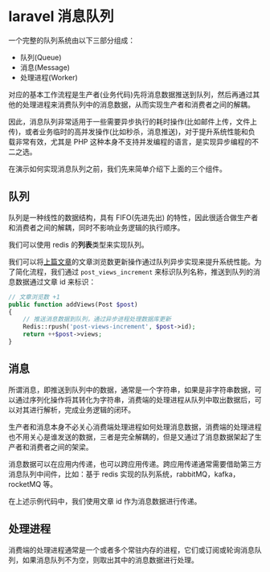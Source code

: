 # laravel 消息队列

一个完整的队列系统由以下三部分组成：

+ 队列(Queue)
+ 消息(Message)
+ 处理进程(Worker)

对应的基本工作流程是生产者(业务代码)先将消息数据推送到队列，然后再通过其他的处理进程来消费队列中的消息数据，从而实现生产者和消费者之间的解耦。

因此，消息队列非常适用于一些需要异步执行的耗时操作(比如邮件上传，文件上传)，或者业务临时的高并发操作(比如秒杀，消息推送)，对于提升系统性能和负载非常有效，尤其是 PHP 这种本身不支持并发编程的语言，是实现异步编程的不二之选。

在演示如何实现消息队列之前，我们先来简单介绍下上面的三个组件。

## 队列

队列是一种线性的数据结构，具有 FIFO(先进先出) 的特性，因此很适合做生产者和消费者之间的解耦，同时不影响业务逻辑的执行顺序。

我们可以使用 redis 的**列表**类型来实现队列。

我们可以将[上篇文章](001_热门浏览文章排行榜.md)的文章浏览数更新操作通过队列异步实现来提升系统性能。为了简化流程，我们通过 `post_views_increment` 来标识队列名称，推送到队列的消息数据通过文章 id 来标识：

```php
// 文章浏览数 +1
public function addViews(Post $post)
{
    // 推送消息数据到队列，通过异步进程处理数据库更新
    Redis::rpush('post-views-increment', $post->id);
    return ++$post->views;
}
```

## 消息

所谓消息，即推送到队列中的数据，通常是一个字符串，如果是非字符串数据，可以通过序列化操作将其转化为字符串，消费端的处理进程从队列中取出数据后，可以对其进行解析，完成业务逻辑的闭环。

生产者和消息本身不必关心消费端处理进程如何处理消息数据，消费端的处理进程也不用关心是谁发送的数据，三者是完全解耦的，但是又通过了消息数据架起了生产者和消费者之间的架梁。

消息数据可以在应用内传递，也可以跨应用传递。跨应用传递通常需要借助第三方消息队列中间件，比如：基于 redis 实现的队列系统，rabbitMQ，kafka，rocketMQ 等。

在上述示例代码中，我们使用文章 id 作为消息数据进行传递。

## 处理进程

消费端的处理进程通常是一个或者多个常驻内存的进程，它们或订阅或轮询消息队列，如果消息队列不为空，则取出其中的消息数据进行处理。
